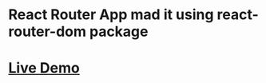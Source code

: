 # React Router App mad it using react-router-dom package

# [Live Demo](https://ddepu11.github.io/react-router-app/)
